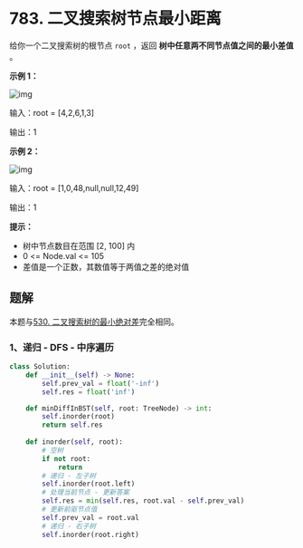 # 783. 二叉搜索树节点最小距离

给你一个二叉搜索树的根节点 `root` ，返回 **树中任意两不同节点值之间的最小差值** 。

**示例 1：**

![img](https://assets.leetcode.com/uploads/2021/02/05/bst1.jpg)

输入：root = [4,2,6,1,3]

输出：1

**示例 2：**

![img](https://assets.leetcode.com/uploads/2021/02/05/bst2.jpg)

输入：root = [1,0,48,null,null,12,49]

输出：1

**提示：**

- 树中节点数目在范围 [2, 100] 内
- 0 <= Node.val <= 105
- 差值是一个正数，其数值等于两值之差的绝对值

## 题解

本题与[530. 二叉搜索树的最小绝对差](https://github.com/CastleYeager/PythonicLeetcode/blob/main/%E6%A0%91/%E4%BA%8C%E5%8F%89%E6%90%9C%E7%B4%A2%E6%A0%91%20BST/530.%20%E4%BA%8C%E5%8F%89%E6%90%9C%E7%B4%A2%E6%A0%91%E7%9A%84%E6%9C%80%E5%B0%8F%E7%BB%9D%E5%AF%B9%E5%B7%AE.md)完全相同。

### 1、递归  - DFS - 中序遍历

```python
class Solution:
    def __init__(self) -> None:
        self.prev_val = float('-inf')
        self.res = float('inf')

    def minDiffInBST(self, root: TreeNode) -> int:
        self.inorder(root)
        return self.res
    
    def inorder(self, root):
        # 空树
        if not root:
            return
        # 递归 - 左子树
        self.inorder(root.left)
        # 处理当前节点 - 更新答案
        self.res = min(self.res, root.val - self.prev_val)
        # 更新前驱节点值
        self.prev_val = root.val
        # 递归 - 右子树
        self.inorder(root.right)
```

